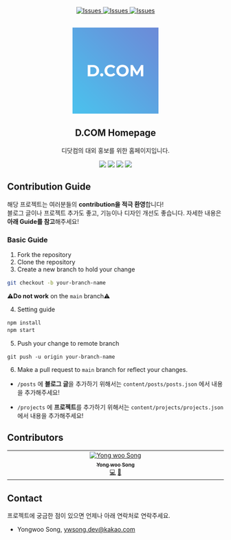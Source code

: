 <a name="readme-top"></a>

<p align="center">
    <a href="https://github.com/Dcom-KHU/dcom-landing-page/issues">
        <img alt="Issues" src="https://img.shields.io/github/issues/Dcom-KHU/dcom-landing-page">
    </a>
    <a href="https://github.com/Dcom-KHU/dcom-landing-page/pulls">
        <img alt="Issues" src="https://img.shields.io/github/issues-pr/Dcom-KHU/dcom-landing-page">
    </a>
        <a href="https://github.com/Dcom-KHU/dcom-landing-page/#contributors">
            <img alt="Issues" src="https://img.shields.io/badge/all_contributors-1-orange.svg?style=flat-square">
                </a>

</p>
<!-- PROJECT LOGO -->
<br />
<div align="center">
  <a href="https://github.com/Dcom-KHU/dcom-landing-page">
    <img src="assets/logo.png" alt="Logo" width="200" >
  </a>

  <h2 align="center">D.COM Homepage</h2> 
  <p align="center">
    디닷컴의 대외 홍보를 위한 홈페이지입니다.
    <br />
    
  </p>
  
  <p align="center">
    <img src="https://img.shields.io/badge/Gatsby-%23663399.svg?style=flat-square&logo=gatsby&logoColor=whitek"/>
 <img src="https://img.shields.io/badge/React-61DAFB?style=flat-square&logo=React&logoColor=black"/>
 <img src="https://img.shields.io/badge/JavaScript-F7DF1E?style=flat-square&logo=javascript&logoColor=black"/>
  <img src="https://img.shields.io/badge/github%20actions-%232671E5.svg?style=flat-square&logo=githubactions&logoColor=white"/>

  </p>

</div>

## Contribution Guide

해당 프로젝트는 여러분들의 **contribution을 적극 환영**합니다!  
블로그 글이나 프로젝트 추가도 좋고, 기능이나 디자인 개선도 좋습니다. 자세한 내용은 **아래 Guide를 참고**해주세요!

### Basic Guide

1. Fork the repository
2. Clone the repository
3. Create a new branch to hold your change

```bash
git checkout -b your-branch-name
```

⚠️**Do not work** on the `main` branch⚠️

4. Setting guide

```bash
npm install
npm start
```

5.  Push your change to remote branch

```
git push -u origin your-branch-name
```

6.  Make a pull request to `main` branch for reflect your changes.
- `/posts` 에 **블로그 글**을 추가하기 위해서는
  `content/posts/posts.json` 에서 내용을 추가해주세요!

- `/projects` 에 **프로젝트**를 추가하기 위해서는
`content/projects/projects.json` 에서 내용을 추가해주세요!

## Contributors

<!-- ALL-CONTRIBUTORS-LIST:START - Do not remove or modify this section -->
<!-- prettier-ignore-start -->
<!-- markdownlint-disable -->
<table>
  <tbody>
    <tr>
      <td align="center" valign="top" width="14.28%"><a href="https://facerain.club/"><img src="https://avatars.githubusercontent.com/u/16442978?v=4?s=100" width="100px;" alt="Yong woo Song"/><br /><sub><b>Yong woo Song</b></sub></a><br /><a href="https://github.com/Dcom-KHU/dcom-landing-page/commits?author=FacerAin" title="Code">💻</a> <a href="https://github.com/Dcom-KHU/dcom-landing-page/commits?author=FacerAin" title="Documentation">📖</a></td>
    </tr>
  </tbody>
</table>

<!-- markdownlint-restore -->
<!-- prettier-ignore-end -->

<!-- ALL-CONTRIBUTORS-LIST:END -->
<!-- prettier-ignore-start -->
<!-- markdownlint-disable -->

<!-- markdownlint-restore -->
<!-- prettier-ignore-end -->

<!-- ALL-CONTRIBUTORS-LIST:END -->

## Contact

프로젝트에 궁금한 점이 있으면 언제나 아래 연락처로 연락주세요.

- Yongwoo Song, ywsong.dev@kakao.com
